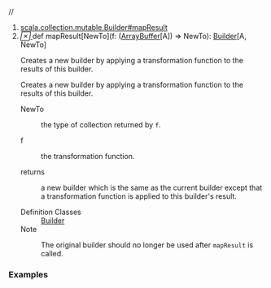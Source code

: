 //
<ol>
<li><a href="https://www.scala-lang.org/api/2.12.3/scala/collection/mutable/ArrayBuffer.html#mapResult[NewTo](f:To=>NewTo):scala.collection.mutable.Builder[Elem,NewTo]">scala.collection.mutable.Builder#mapResult</a></li>
<li name="scala.collection.mutable.Builder#mapResult" visbl="pub" class="indented0 " data-isabs="false" fullcomment="yes" group="Ungrouped"> <a id="mapResult[NewTo](f:To=>NewTo):scala.collection.mutable.Builder[Elem,NewTo]"></a><a id="mapResult[NewTo]((ArrayBuffer[A])⇒NewTo):Builder[A,NewTo]"></a> <span class="permalink"> <a href="../../../scala/collection/mutable/ArrayBuffer.html#mapResult[NewTo](f:To=>NewTo):scala.collection.mutable.Builder[Elem,NewTo]" title="Permalink"> <i class="material-icons"></i> </a> </span> <span class="modifier_kind"> <span class="modifier"></span> <span class="kind">def</span> </span> <span class="symbol"> <span class="name">mapResult</span><span class="tparams">[<span name="NewTo">NewTo</span>]</span><span class="params">(<span name="f">f: (<a href="" class="extype" name="scala.collection.mutable.ArrayBuffer">ArrayBuffer</a>[<span class="extype" name="scala.collection.mutable.ArrayBuffer.A">A</span>]) ⇒ <span class="extype" name="scala.collection.mutable.Builder.mapResult.NewTo">NewTo</span></span>)</span><span class="result">: <a href="Builder.html" class="extype" name="scala.collection.mutable.Builder">Builder</a>[<span class="extype" name="scala.collection.mutable.ArrayBuffer.A">A</span>, <span class="extype" name="scala.collection.mutable.Builder.mapResult.NewTo">NewTo</span>]</span> </span> <p class="shortcomment cmt">Creates a new builder by applying a transformation function to the results of this builder.</p>
 <div class="fullcomment">
  <div class="comment cmt">
   <p>Creates a new builder by applying a transformation function to the results of this builder.</p>
  </div>
  <dl class="paramcmts block">
   <dt class="tparam">
    NewTo
   </dt>
   <dd class="cmt">
    <p>the type of collection returned by <code>f</code>.</p>
   </dd>
   <dt class="param">
    f
   </dt>
   <dd class="cmt">
    <p>the transformation function.</p>
   </dd>
   <dt>
    returns
   </dt>
   <dd class="cmt">
    <p>a new builder which is the same as the current builder except that a transformation function is applied to this builder's result.</p>
   </dd>
  </dl>
  <dl class="attributes block"> 
   <dt>
    Definition Classes
   </dt>
   <dd>
    <a href="Builder.html" class="extype" name="scala.collection.mutable.Builder">Builder</a>
   </dd>
   <dt>
    Note
   </dt>
   <dd>
    <span class="cmt"><p>The original builder should no longer be used after <code>mapResult</code> is called.</p></span>
   </dd>
  </dl>
 </div> </li>
        </ol>


### Examples



